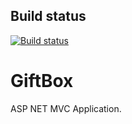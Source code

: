 ## Build status
[![Build status](https://ci.appveyor.com/api/projects/status/mgwfh0qx1eekq6s4?svg=true)](https://ci.appveyor.com/project/Adrian/giftbox)

# GiftBox
 ASP NET MVC Application.
